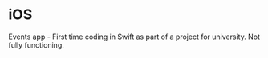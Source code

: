 # iOS

Events app - First time coding in Swift as part of a project for university. Not fully functioning.
